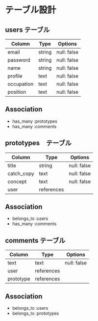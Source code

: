 # テーブル設計

## users テーブル

| Column     | Type   | Options     |
| -----------| ------ | ----------- |
| email      | string | null: false |
| password   | string | null: false |
| name       | string | null: false |
| profile    | text   | null: false |
| occupation | text   | null: false |
| position   | text   | null: false |

## Association

- has_many :prototypes
- has_many :comments

## prototypes　テーブル

| Column     | Type       | Options     |
| -----------| -----------| ----------- |
| title      | string     | null: false |
| catch_copy | text       | null: false |
| concept    | text       | null: false |
| user       | references |             |

## Association

- belongs_to :users
- has_many :comments

## comments テーブル

| Column     | Type       | Options     |
| -----------| -----------| ----------- |
| text       | text       | null: false |
| user       | references |             |
| prototype  | references |             |

## Association

- belongs_to :users
- belongs_to :prototypes